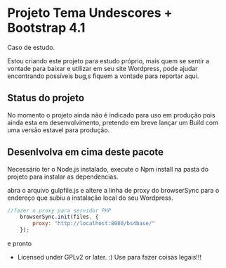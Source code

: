 Projeto Tema Undescores + Bootstrap 4.1 
===

Caso de estudo.

Estou criando este projeto para estudo próprio, mais quem se sentir a vontade para baixar e utilizar em seu site Wordpress, pode ajudar encontrando possíveis bug,s fiquem a vontade para reportar aqui.

Status do projeto
---------------

No momento o projeto ainda não é indicado para uso em produção pois ainda esta em desenvolvimento, pretendo em breve lançar um Build com uma versão estavel para produção.

Desenlvolva em cima deste pacote
-----

Necessário ter o Node.js instalado, execute o Npm install na pasta do projeto para instalar as dependencias.

abra o arquivo gulpfile.js e altere a linha de proxy do browserSync para o endereço que subiu a instalação local do seu Wordpress.


```javascript
//fazer o proxy para servidor PHP
    browserSync.init(files, {
        proxy: "http://localhost:8080/bs4base/"
    });
```

e pronto


* Licensed under GPLv2 or later. :) Use para fazer coisas legais!!!